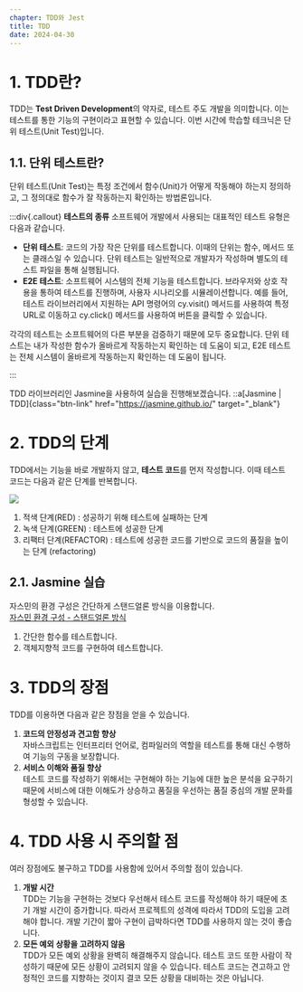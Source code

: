 ```yaml
---
chapter: TDD와 Jest
title: TDD
date: 2024-04-30
---
```


# 1. TDD란?

TDD는 **Test Driven Development**의 약자로, 테스트 주도 개발을 의미합니다. 이는 테스트를 통한 기능의 구현이라고 표현할 수 있습니다. 이번 시간에 학습할 테크닉은 단위 테스트(Unit Test)입니다.

## 1.1. 단위 테스트란?

단위 테스트(Unit Test)는 특정 조건에서 함수(Unit)가 어떻게 작동해야 하는지 정의하고, 그 정의대로 함수가 잘 작동하는지 확인하는 방법론입니다.

:::div{.callout}
**테스트의 종류**
소프트웨어 개발에서 사용되는 대표적인 테스트 유형은 다음과 같습니다.

- **단위 테스트**: 코드의 가장 작은 단위를 테스트합니다. 이때의 단위는 함수, 메서드 또는 클래스일 수 있습니다. 단위 테스트는 일반적으로 개발자가 작성하며 별도의 테스트 파일을 통해 실행됩니다.
- **E2E 테스트**: 소프트웨어 시스템의 전체 기능을 테스트합니다. 브라우저와 상호 작용을 통하여 테스트를 진행하며, 사용자 시나리오를 시뮬레이션합니다. 예를 들어, 테스트 라이브러리에서 지원하는 API 명령어의 cy.visit() 메서드를 사용하여 특정 URL로 이동하고 cy.click() 메서드를 사용하여 버튼을 클릭할 수 있습니다.

각각의 테스트는 소프트웨어의 다른 부분을 검증하기 때문에 모두 중요합니다. 단위 테스트는 내가 작성한 함수가 올바르게 작동하는지 확인하는 데 도움이 되고, E2E 테스트는 전체 시스템이 올바르게 작동하는지 확인하는 데 도움이 됩니다.

:::

TDD 라이브러리인 Jasmine을 사용하여 실습을 진행해보겠습니다.
::a[Jasmine | TDD]{class="btn-link" href="https://jasmine.github.io/" target="\_blank"}

# 2. TDD의 단계

TDD에서는 기능을 바로 개발하지 않고, **테스트 코드**를 먼저 작성합니다. 이때 테스트 코드는 다음과 같은 단계를 반복합니다.

![](/images/essentials-javascript/chapter15/TDD.png)

1. 적색 단계(RED) : 성공하기 위해 테스트에 실패하는 단계
2. 녹색 단계(GREEN) : 테스트에 성공한 단계
3. 리팩터 단계(REFACTOR) : 테스트에 성공한 코드를 기반으로 코드의 품질을 높이는 단계 (refactoring)

## 2.1. Jasmine 실습

자스민의 환경 구성은 간단하게 스탠드얼론 방식을 이용합니다.  
[자스민 환경 구성 - 스탠드얼론 방식](https://github.com/jasmine/jasmine/releases)

1. 간단한 함수를 테스트합니다.
2. 객체지향적 코드를 구현하여 테스트합니다.

# 3. TDD의 장점

TDD를 이용하면 다음과 같은 장점을 얻을 수 있습니다.

1. **코드의 안정성과 견고함 향상**  
   자바스크립트는 인터프리터 언어로, 컴파일러의 역할을 테스트를 통해 대신 수행하여 기능의 구동을 보장합니다.
2. **서비스 이해와 품질 향상**  
   테스트 코드를 작성하기 위해서는 구현해야 하는 기능에 대한 높은 분석을 요구하기 때문에 서비스에 대한 이해도가 상승하고 품질을 우선하는 품질 중심의 개발 문화를 형성할 수 있습니다.

# 4. TDD 사용 시 주의할 점

여러 장점에도 불구하고 TDD를 사용함에 있어서 주의할 점이 있습니다.

1. **개발 시간**  
   TDD는 기능을 구현하는 것보다 우선해서 테스트 코드를 작성해야 하기 때문에 초기 개발 시간이 증가합니다. 따라서 프로젝트의 성격에 따라서 TDD의 도입을 고려해야 합니다. 개발 기간이 짧아 구현이 급박하다면 TDD를 사용하지 않는 것이 좋습니다.
2. **모든 예외 상황을 고려하지 않음**  
   TDD가 모든 예외 상황을 완벽히 해결해주지 않습니다. 테스트 코드 또한 사람이 작성하기 때문에 모든 상황이 고려되지 않을 수 있습니다. 테스트 코드는 견고하고 안정적인 코드를 지향하는 것이지 결코 모든 상황을 대비하는 것은 아닙니다.
